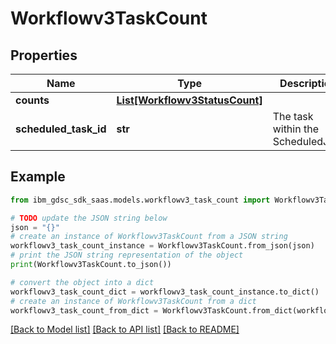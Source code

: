 # Workflowv3TaskCount


## Properties

Name | Type | Description | Notes
------------ | ------------- | ------------- | -------------
**counts** | [**List[Workflowv3StatusCount]**](Workflowv3StatusCount.md) |  | [optional] 
**scheduled_task_id** | **str** | The task within the ScheduledJob. | [optional] 

## Example

```python
from ibm_gdsc_sdk_saas.models.workflowv3_task_count import Workflowv3TaskCount

# TODO update the JSON string below
json = "{}"
# create an instance of Workflowv3TaskCount from a JSON string
workflowv3_task_count_instance = Workflowv3TaskCount.from_json(json)
# print the JSON string representation of the object
print(Workflowv3TaskCount.to_json())

# convert the object into a dict
workflowv3_task_count_dict = workflowv3_task_count_instance.to_dict()
# create an instance of Workflowv3TaskCount from a dict
workflowv3_task_count_from_dict = Workflowv3TaskCount.from_dict(workflowv3_task_count_dict)
```
[[Back to Model list]](../README.md#documentation-for-models) [[Back to API list]](../README.md#documentation-for-api-endpoints) [[Back to README]](../README.md)


